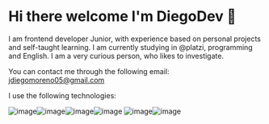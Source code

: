 # Hi there welcome  I'm DiegoDev 👋
I am frontend developer Junior, with experience based on personal projects and self-taught learning. I am currently studying in @platzi, programming and English.
I am a very curious person, who likes to investigate.

You can contact me through the following email: jdiegomoreno05@gmail.com

I use the following technologies:



![image](https://user-images.githubusercontent.com/105946956/182460664-ddb3433e-e087-40eb-bb4e-15329b052012.png)![image](https://user-images.githubusercontent.com/105946956/182460929-8f176a0a-8b3f-4260-a858-c036ff4714a9.png)![image](https://user-images.githubusercontent.com/105946956/182460960-96a9cc83-c469-4a69-be81-9a7458c3f2a5.png)![image](https://user-images.githubusercontent.com/105946956/182460980-f7def3fc-567e-415a-a1a5-aaff1ad78532.png) ![image](https://user-images.githubusercontent.com/105946956/232613271-949b1912-e606-4314-b193-8e4e7e9f7791.png)![image](https://user-images.githubusercontent.com/105946956/232613411-da336228-94c2-4edd-a516-9e035b03453b.png)





